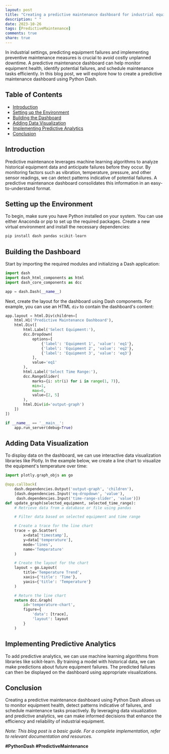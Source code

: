 ```yaml
---
layout: post
title: "Creating a predictive maintenance dashboard for industrial equipment using Python Dash"
description: " "
date: 2023-10-26
tags: [PredictiveMaintenance]
comments: true
share: true
---
```


In industrial settings, predicting equipment failures and implementing preventive maintenance measures is crucial to avoid costly unplanned downtime. A predictive maintenance dashboard can help monitor equipment health, identify potential failures, and schedule maintenance tasks efficiently. In this blog post, we will explore how to create a predictive maintenance dashboard using Python Dash.

## Table of Contents
- [Introduction](#introduction)
- [Setting up the Environment](#setting-up-the-environment)
- [Building the Dashboard](#building-the-dashboard)
- [Adding Data Visualization](#adding-data-visualization)
- [Implementing Predictive Analytics](#implementing-predictive-analytics)
- [Conclusion](#conclusion)

## Introduction

Predictive maintenance leverages machine learning algorithms to analyze historical equipment data and anticipate failures before they occur. By monitoring factors such as vibration, temperature, pressure, and other sensor readings, we can detect patterns indicative of potential failures. A predictive maintenance dashboard consolidates this information in an easy-to-understand format.

## Setting up the Environment

To begin, make sure you have Python installed on your system. You can use either Anaconda or pip to set up the required packages. Create a new virtual environment and install the necessary dependencies:

```python
pip install dash pandas scikit-learn
```

## Building the Dashboard

Start by importing the required modules and initializing a Dash application:

```python
import dash
import dash_html_components as html
import dash_core_components as dcc

app = dash.Dash(__name__)
```

Next, create the layout for the dashboard using Dash components. For example, you can use an HTML `div` to contain the dashboard's content:

```python
app.layout = html.Div(children=[
    html.H1('Predictive Maintenance Dashboard'),
    html.Div([
        html.Label('Select Equipment:'),
        dcc.Dropdown(
            options=[
                {'label': 'Equipment 1', 'value': 'eq1'},
                {'label': 'Equipment 2', 'value': 'eq2'},
                {'label': 'Equipment 3', 'value': 'eq3'}
            ],
            value='eq1'
        ),
        html.Label('Select Time Range:'),
        dcc.RangeSlider(
            marks={i: str(i) for i in range(1, 7)},
            min=1,
            max=6,
            value=[2, 5]
        ),
        html.Div(id='output-graph')
    ])
])

if __name__ == '__main__':
    app.run_server(debug=True)
```

## Adding Data Visualization

To display data on the dashboard, we can use interactive data visualization libraries like Plotly. In the example below, we create a line chart to visualize the equipment's temperature over time:

```python
import plotly.graph_objs as go

@app.callback(
    dash.dependencies.Output('output-graph', 'children'),
    [dash.dependencies.Input('eq-dropdown', 'value'),
     dash.dependencies.Input('time-range-slider', 'value')])
def update_graph(selected_equipment, selected_time_range):
    # Retrieve data from a database or file using pandas

    # Filter data based on selected equipment and time range

    # Create a trace for the line chart
    trace = go.Scatter(
        x=data['timestamp'],
        y=data['temperature'],
        mode='lines',
        name='Temperature'
    )

    # Create the layout for the chart
    layout = go.Layout(
        title='Temperature Trend',
        xaxis={'title': 'Time'},
        yaxis={'title': 'Temperature'}
    )

    # Return the line chart
    return dcc.Graph(
        id='temperature-chart',
        figure={
            'data': [trace],
            'layout': layout
        }
    )
```

## Implementing Predictive Analytics

To add predictive analytics, we can use machine learning algorithms from libraries like scikit-learn. By training a model with historical data, we can make predictions about future equipment failures. The predicted failures can then be displayed on the dashboard using appropriate visualizations.

## Conclusion

Creating a predictive maintenance dashboard using Python Dash allows us to monitor equipment health, detect patterns indicative of failures, and schedule maintenance tasks proactively. By leveraging data visualization and predictive analytics, we can make informed decisions that enhance the efficiency and reliability of industrial equipment.

*Note: This blog post is a basic guide. For a complete implementation, refer to relevant documentation and resources.*

**#PythonDash** **#PredictiveMaintenance**